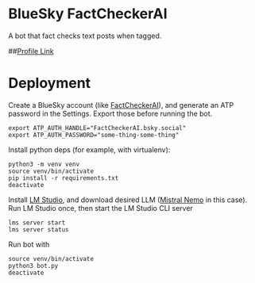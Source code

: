 # BlueSky FactCheckerAI

A bot that fact checks text posts when tagged.

##[Profile Link](https://bsky.app/profile/factcheckerai.bsky.social)

# Deployment

Create a BlueSky account (like [FactCheckerAI](https://bsky.app/profile/factcheckerai.bsky.social)), and generate an ATP password in the Settings. Export those before running the bot.

    export ATP_AUTH_HANDLE="FactCheckerAI.bsky.social"
    export ATP_AUTH_PASSWORD="some-thing-some-thing"

Install python deps (for example, with virtualenv):

    python3 -m venv venv
    source venv/bin/activate
    pip install -r requirements.txt
    deactivate

Install [LM Studio](https://lmstudio.ai/download), and download desired LLM ([Mistral Nemo](https://lmstudio.ai/model/mistral-nemo-instruct-2407) in this case). Run LM Studio once, then start the LM Studio CLI server

    lms server start
    lms server status

Run bot with 

    source venv/bin/activate
    python3 bot.py
    deactivate
